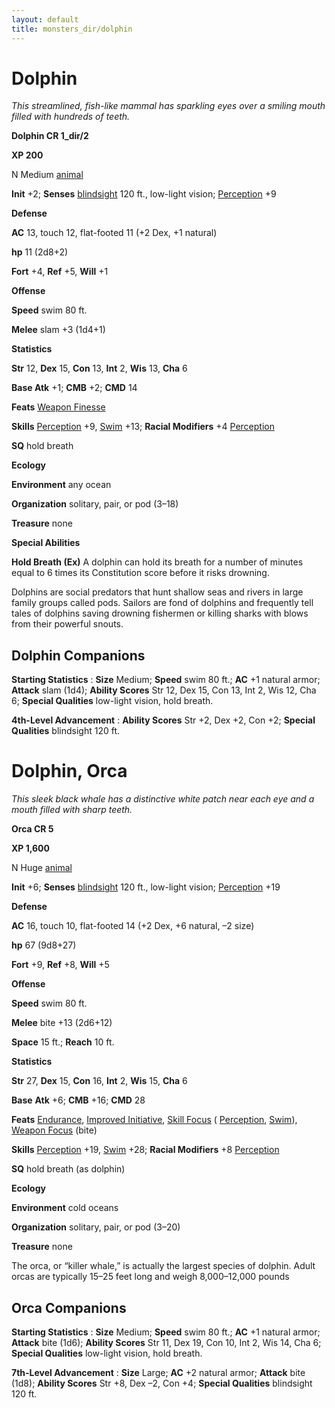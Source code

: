 ```yaml
---
layout: default
title: monsters_dir/dolphin
---
```

# Dolphin

_This streamlined, fish-like mammal has sparkling eyes over a smiling mouth filled with hundreds of teeth._

**Dolphin CR 1_dir/2**

**XP 200**

N Medium [animal](../creatureTypes#_animal)

**Init** +2; **Senses** [blindsight](../universalMonsterRules#_blindsight) 120 ft., low-light vision; [Perception](../../skills_dir/perception#_perception) +9

**Defense**

**AC** 13, touch 12, flat-footed 11 (+2 Dex, +1 natural)

**hp** 11 (2d8+2)

**Fort** +4, **Ref** +5, **Will** +1

**Offense**

**Speed** swim 80 ft.

**Melee** slam +3 (1d4+1)

**Statistics**

**Str** 12, **Dex** 15, **Con** 13, **Int** 2, **Wis** 13, **Cha** 6

**Base Atk** +1; **CMB** +2; **CMD** 14

**Feats** [Weapon Finesse](../../feats#_weapon-finesse)

**Skills** [Perception](../../skills_dir/perception#_perception) +9, [Swim](../../skills_dir/swim#_swim) +13; **Racial Modifiers** +4 [Perception](../../skills_dir/perception#_perception)

**SQ** hold breath

**Ecology**

**Environment** any ocean

**Organization** solitary, pair, or pod (3–18)

**Treasure** none

**Special Abilities**

**Hold Breath (Ex)** A dolphin can hold its breath for a number of minutes equal to 6 times its Constitution score before it risks drowning.

Dolphins are social predators that hunt shallow seas and rivers in large family groups called pods. Sailors are fond of dolphins and frequently tell tales of dolphins saving drowning fishermen or killing sharks with blows from their powerful snouts.

## Dolphin Companions

**Starting Statistics** : **Size** Medium; **Speed** swim 80 ft.; **AC** +1 natural armor; **Attack** slam (1d4); **Ability Scores** Str 12, Dex 15, Con 13, Int 2, Wis 12, Cha 6; **Special Qualities** low-light vision, hold breath.

**4th-Level Advancement** : **Ability Scores** Str +2, Dex +2, Con +2; **Special Qualities** blindsight 120 ft.

# Dolphin, Orca

_This sleek black whale has a distinctive white patch near each eye and a mouth filled with sharp teeth._

**Orca CR 5**

**XP 1,600**

N Huge [animal](../creatureTypes#_animal)

**Init** +6; **Senses** [blindsight](../universalMonsterRules#_blindsight) 120 ft., low-light vision; [Perception](../../skills_dir/perception#_perception) +19

**Defense**

**AC** 16, touch 10, flat-footed 14 (+2 Dex, +6 natural, –2 size)

**hp** 67 (9d8+27)

**Fort** +9, **Ref** +8, **Will** +5

**Offense**

**Speed** swim 80 ft.

**Melee** bite +13 (2d6+12)

**Space** 15 ft.; **Reach** 10 ft.

**Statistics**

**Str** 27, **Dex** 15, **Con** 16, **Int** 2, **Wis** 15, **Cha** 6

**Base**  **Atk** +6; **CMB** +16; **CMD** 28

**Feats** [Endurance](../../feats#_endurance), [Improved Initiative](../../feats#_improved-initiative), [Skill Focus](../../feats#_skill-focus) ( [Perception](../../skills_dir/perception#_perception), [Swim](../../skills_dir/swim#_swim)), [Weapon Focus](../../feats#_weapon-focus) (bite)

**Skills** [Perception](../../skills_dir/perception#_perception) +19, [Swim](../../skills_dir/swim#_swim) +28; **Racial Modifiers** +8 [Perception](../../skills_dir/perception#_perception)

**SQ** hold breath (as dolphin)

**Ecology**

**Environment** cold oceans

**Organization** solitary, pair, or pod (3–20)

**Treasure** none

The orca, or “killer whale,” is actually the largest species of dolphin. Adult orcas are typically 15–25 feet long and weigh 8,000–12,000 pounds

## Orca Companions

**Starting Statistics** : **Size** Medium; **Speed** swim 80 ft.; **AC** +1 natural armor; **Attack** bite (1d6); **Ability Scores** Str 11, Dex 19, Con 10, Int 2, Wis 14, Cha 6; **Special Qualities** low-light vision, hold breath.

**7th-Level Advancement** : **Size** Large; **AC** +2 natural armor; **Attack** bite (1d8); **Ability Scores** Str +8, Dex –2, Con +4; **Special Qualities** blindsight 120 ft.

